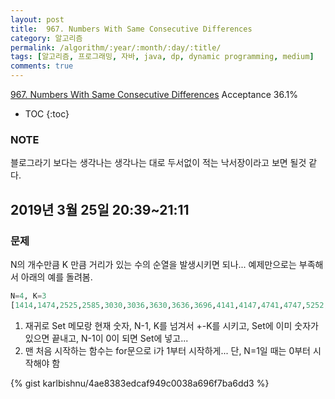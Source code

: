 ```yaml
---
layout: post
title:  967. Numbers With Same Consecutive Differences
category: 알고리즘
permalink: /algorithm/:year/:month/:day/:title/
tags: [알고리즘, 프로그래밍, 자바, java, dp, dynamic programming, medium]
comments: true
---
```

[967. Numbers With Same Consecutive Differences](https://leetcode.com/problems/numbers-with-same-consecutive-differences/)
Acceptance 36.1%

* TOC
{:toc}

### NOTE
블로그라기 보다는 생각나는 생각나는 대로 두서없이 적는 낙서장이라고 보면 될것 같다.

## 2019년 3월 25일 20:39~21:11
### 문제
N의 개수만큼 K 만큼 거리가 있는 수의 순열을 발생시키면 되나... 예제만으로는 부족해서 아래의 예를 돌려봄.
```python
N=4, K=3
[1414,1474,2525,2585,3030,3036,3630,3636,3696,4141,4147,4741,4747,5252,5258,5852,5858,6303,6363,6369,6963,6969,7414,7474,8525,8585,9630,9636,9696]
```
1. 재귀로 Set 메모랑 현재 숫자, N-1, K를 넘겨서 +-K를 시키고, Set에 이미 숫자가 있으면 끝내고, N-1이 0이 되면 Set에 넣고...
2. 맨 처음 시작하는 함수는 for문으로 i가 1부터 시작하게... 단, N=1일 때는 0부터 시작해야 함


{% gist karlbishnu/4ae8383edcaf949c0038a696f7ba6dd3 %}
